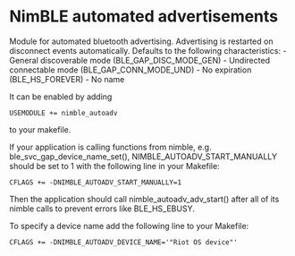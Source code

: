 # NimBLE automated advertisements

Module for automated bluetooth advertising. Advertising is restarted on
disconnect events automatically. Defaults to the following characteristics:
    - General discoverable mode (BLE_GAP_DISC_MODE_GEN)
    - Undirected connectable mode (BLE_GAP_CONN_MODE_UND)
    - No expiration (BLE_HS_FOREVER)
    - No name

It can be enabled by adding
```
USEMODULE += nimble_autoadv
```
to your makefile.

If your application is calling functions from nimble, e.g.
ble_svc_gap_device_name_set(), NIMBLE_AUTOADV_START_MANUALLY should be set to 1
with the following line in your Makefile:
```
CFLAGS += -DNIMBLE_AUTOADV_START_MANUALLY=1
```
Then the application should call nimble_autoadv_adv_start() after all of its
nimble calls to prevent errors like BLE_HS_EBUSY.

To specify a device name add the following line to your Makefile:
```
CFLAGS += -DNIMBLE_AUTOADV_DEVICE_NAME='"Riot OS device"'
```
